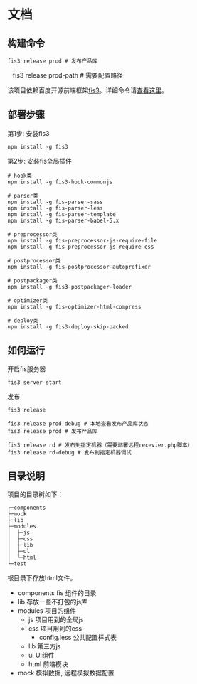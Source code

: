 # 文档

## 构建命令
    fis3 release prod # 发布产品库
    fis3 release prod-path # 需要配置路径

该项目依赖百度开源前端框架[fis3](http://fis.baidu.com/)。详细命令请[查看这里](http://fis.baidu.com/fis3/docs/api/command.html)。

## 部署步骤

第1步: 安装fis3

	npm install -g fis3

第2步: 安装fis全局插件

    # hook类
    npm install -g fis3-hook-commonjs

    # parser类
    npm install -g fis-parser-sass
    npm install -g fis-parser-less
    npm install -g fis-parser-template
    npm install -g fis-parser-babel-5.x

    # preprocessor类
    npm install -g fis-preprocessor-js-require-file
    npm install -g fis-preprocessor-js-require-css

    # postprocessor类
    npm install -g fis-postprocessor-autoprefixer

    # postpackager类
    npm install -g fis3-postpackager-loader

    # optimizer类
    npm install -g fis-optimizer-html-compress

    # deploy类
    npm install -g fis3-deploy-skip-packed


## 如何运行
开启fis服务器

	fis3 server start

发布

	fis3 release

	fis3 release prod-debug # 本地查看发布产品库状态
    fis3 release prod # 发布产品库

    fis3 release rd # 发布到指定机器（需要部署远程recevier.php脚本）
	fis3 release rd-debug # 发布到指定机器调试


## 目录说明
项目的目录树如下：

    ┌─components
    ├─mock
    ├─lib
    ├─modules
    │  ├─js
    │  ├─css
    │  ├─lib
    │  ├─ul
    │  └─html
    └─test

根目录下存放html文件。

- components fis 组件的目录
- lib 存放一些不打包的js库
- modules 项目的组件
	- js 项目用到的全局js
	- css 项目用到的css
	    - config.less 公共配置样式表
	- lib 第三方js
	- ui UI组件
	- html 前端模块
- mock 模拟数据, 远程模拟数据配置
